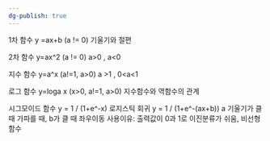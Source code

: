 ```yaml
---
dg-publish: true
---
```




1차 함수
y =ax+b (a != 0)
기울기와 절편

2차 함수
y=ax^2 (a != 0)
a>0 , a<0 

지수 함수
y=a^x (a!=1, a>0)
a >1 , 0<a<1

로그 함수
y=loga x (x>0, a!=1, a>0)
지수함수와 역함수의 관계

시그모이드 함수
y = 1 / (1+e^-x)
로지스틱 회귀
y = 1 / (1+e^-(ax+b)) a 기울기가 클 때  가파를 때, b가 클 때 좌우이동
사용이유: 출력값이 0과 1로 이진분류가 쉬움, 비선형함수






